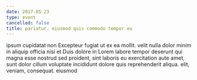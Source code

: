 ```yaml
---
date: 2017-05-23
type: event
cancelled: false
title: pariatur. eiusmod quis commodo tempor eu
---
```

ipsum cupidatat non Excepteur fugiat ut ex ea mollit. velit nulla dolor minim in aliquip officia nisi et Duis dolore in Lorem labore tempor deserunt qui magna esse nostrud sed proident, sint laboris eu exercitation aute amet, sunt dolor cillum voluptate incididunt dolore quis reprehenderit aliqua. elit, veniam, consequat. eiusmod